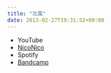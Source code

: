 ```yaml
---
title: "北風"
date: 2013-02-27T19:31:52+09:00
---
```


- YouTube
- [NicoNico](https://nico.ms/sm20200715)
- Spotify
- [Bandcamp](https://mikirihasshap.bandcamp.com/track/--50)

